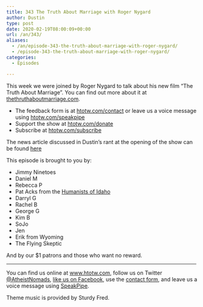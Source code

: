 ```yaml
---
title: 343 The Truth About Marriage with Roger Nygard
author: Dustin
type: post
date: 2020-02-19T08:00:09+00:00
url: /an/343/
aliases:
  - /an/episode-343-the-truth-about-marriage-with-roger-nygard/
  - /episode-343-the-truth-about-marriage-with-roger-nygard/
categories:
  - Episodes

---
```

<div id="buzzsprout-player-10552766"></div><script src="https://www.buzzsprout.com/1983601/10552766-343-the-truth-about-marriage-with-roger-nygard.js?container_id=buzzsprout-player-10552766&player=small" type="text/javascript" charset="utf-8"></script>

This week we were joined by Roger Nygard to talk about his new film “The Truth About Marriage”. You can find out more about it at [thethruthaboutmarriage.com][1].

<!--more-->

  * The feedback form is at [htotw.com/contact](https://htotw.com/contact) or leave us a voice message using <a href="https://htotw.com/speakpipe" target="_blank" rel="noopener noreferrer">htotw.com/speakpipe</a>
  * Support the show at <a href="https://htotw.com/donate" target="_blank" rel="noopener noreferrer">htotw.com/donate</a>
  * Subscribe at <a href="https://htotw.com/subscribe" target="_blank" rel="noopener noreferrer">htotw.com/subscribe</a>

The news article discussed in Dustin’s rant at the opening of the show can be found [here][2]

This episode is brought to you by:

  * Jimmy Ninetoes
  * Daniel M
  * Rebecca P
  * Pat Acks from the <a href="https://www.humanistsofidaho.org" target="_blank" rel="noopener noreferrer">Humanists of Idaho</a>
  * Darryl G
  * Rachel B
  * George G
  * Kim B
  * SoJo
  * Jen
  * Erik from Wyoming
  * The Flying Skeptic

And by our $1 patrons and those who want no reward.

<hr width="500" />

You can find us online at <a href="https://www.htotw.com/" target="_blank" rel="noopener noreferrer">www.htotw.com</a>, follow us on Twitter <a href="https://htotw.com/twitter" target="_blank" rel="noopener noreferrer">@AtheistNomads</a>, <a href="https://htotw.com/facebook" target="_blank" rel="noopener noreferrer">like us on Facebook</a>, use the [contact form](https://htotw.com/contact), and leave us a voice message using <a href="https://htotw.com/speakpipe" target="_blank" rel="noopener noreferrer">SpeakPipe</a>.

Theme music is provided by Sturdy Fred.

 [1]: https://thetruthaboutmarriage.com
 [2]: https://www.wcvb.com/article/self-styled-california-refugees-moving-to-idaho-to-avoid-vaccinating-their-kids/30897667
